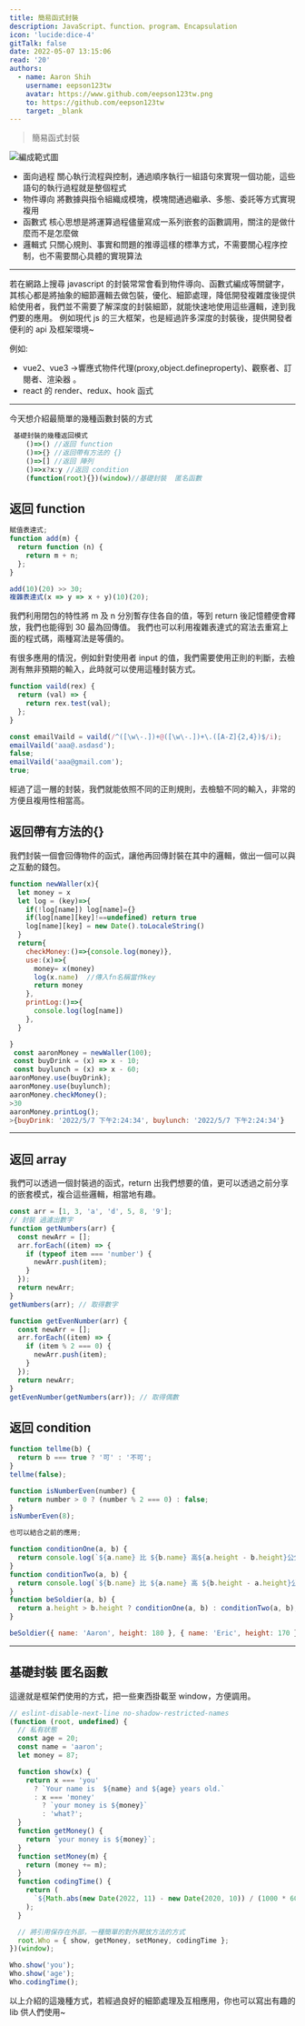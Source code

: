 ```yaml
---
title: 簡易函式封裝
description: JavaScript、function、program、Encapsulation
icon: 'lucide:dice-4'
gitTalk: false
date: 2022-05-07 13:15:06
read: '20'
authors:
  - name: Aaron Shih
    username: eepson123tw
    avatar: https://www.github.com/eepson123tw.png
    to: https://github.com/eepson123tw
    target: _blank
---
```


> 簡易函式封裝

![編成範式圖](/images/fn/fn1.webp)

- 面向過程 關心執行流程與控制，通過順序執行一組語句來實現一個功能，這些語句的執行過程就是整個程式
- 物件導向 將數據與指令組織成模塊，模塊間通過繼承、多態、委託等方式實現複用
- 函數式 核心思想是將運算過程儘量寫成一系列嵌套的函數調用，關注的是做什麼而不是怎麼做
- 邏輯式 只關心規則、事實和問題的推導這樣的標準方式，不需要關心程序控制，也不需要關心具體的實現算法

---

若在網路上搜尋 javascript 的封裝常常會看到物件導向、函數式編成等關鍵字，其核心都是將抽象的細節邏輯去做包裝，優化、細節處理，降低開發複雜度後提供給使用者，我們並不需要了解深度的封裝細節，就能快速地使用這些邏輯，達到我們要的應用。
例如現代 js 的三大框架，也是經過許多深度的封裝後，提供開發者便利的 api 及框架環境~

例如:

- vue2、vue3 ->響應式物件代理(proxy,object.defineproperty)、觀察者、訂閱者、渲染器 。
- react 的 render、redux、hook 函式

---

今天想介紹最簡單的幾種函數封裝的方式

```javascript
 基礎封裝的幾種返回模式
    ()=>() //返回 function
    ()=>{} //返回帶有方法的 {}
    ()=>[] //返回 陣列
    ()=>x?x:y //返回 condition
    (function(root){})(window)//基礎封裝  匿名函數
```

## 返回 function

```javascript
賦值表達式;
function add(m) {
  return function (n) {
    return m + n;
  };
}

add(10)(20) >> 30;
複雜表達式(x => y => x + y)(10)(20);
```

我們利用閉包的特性將 m 及 n 分別暫存住各自的值，等到 return 後記憶體便會釋放，我們也能得到 30 最為回傳值。
我們也可以利用複雜表達式的寫法去重寫上面的程式碼，兩種寫法是等價的。

有很多應用的情況，例如針對使用者 input 的值，我們需要使用正則的判斷，去檢測有無非預期的輸入，此時就可以使用這種封裝方式。

```javascript
function vaild(rex) {
  return (val) => {
    return rex.test(val);
  };
}

const emailVaild = vaild(/^([\w\-.])+@([\w\-.])+\.([A-Z]{2,4})$/i);
emailVaild('aaa@.asdasd');
false;
emailVaild('aaa@gmail.com');
true;
```

經過了這一層的封裝，我們就能依照不同的正則規則，去檢驗不同的輸入，非常的方便且複用性相當高。

## 返回帶有方法的{}

我們封裝一個會回傳物件的函式，讓他再回傳封裝在其中的邏輯，做出一個可以與之互動的錢包。

```javascript
function newWaller(x){
  let money = x
  let log = (key)=>{
    if(!log[name]) log[name]={}
    if(log[name][key]!==undefined) return true
    log[name][key] = new Date().toLocaleString()
  }
  return{
    checkMoney:()=>{console.log(money)},
    use:(x)=>{
      money= x(money)
      log(x.name)  //傳入fn名稱當作key
      return money
    },
    printLog:()=>{
      console.log(log[name])
    },
  }

}
 const aaronMoney = newWaller(100);
 const buyDrink = (x) => x - 10;
 const buylunch = (x) => x - 60;
aaronMoney.use(buyDrink);
aaronMoney.use(buylunch);
aaronMoney.checkMoney();
>30
aaronMoney.printLog();
>{buyDrink: '2022/5/7 下午2:24:34', buylunch: '2022/5/7 下午2:24:34'}
```

---

## 返回 array

我們可以透過一個封裝過的函式，return 出我們想要的值，更可以透過之前分享的嵌套模式，複合這些邏輯，相當地有趣。

```javascript
const arr = [1, 3, 'a', 'd', 5, 8, '9'];
// 封裝 過濾出數字
function getNumbers(arr) {
  const newArr = [];
  arr.forEach((item) => {
    if (typeof item === 'number') {
      newArr.push(item);
    }
  });
  return newArr;
}
getNumbers(arr); // 取得數字

function getEvenNumber(arr) {
  const newArr = [];
  arr.forEach((item) => {
    if (item % 2 === 0) {
      newArr.push(item);
    }
  });
  return newArr;
}
getEvenNumber(getNumbers(arr)); // 取得偶數
```

## 返回 condition

```javascript
function tellme(b) {
  return b === true ? '可' : '不可';
}
tellme(false);

function isNumberEven(number) {
  return number > 0 ? (number % 2 === 0) : false;
}
isNumberEven(8);

也可以結合之前的應用;

function conditionOne(a, b) {
  return console.log(`${a.name} 比 ${b.name} 高${a.height - b.height}公分，他當兵`);
}
function conditionTwo(a, b) {
  return console.log(`${b.name} 比 ${a.name} 高 ${b.height - a.height}公分，他當兵`);
}
function beSoldier(a, b) {
  return a.height > b.height ? conditionOne(a, b) : conditionTwo(a, b);
}

beSoldier({ name: 'Aaron', height: 180 }, { name: 'Eric', height: 170 }); // aaron 當兵去囉QQ
```

---

## 基礎封裝 匿名函數

這邊就是框架們使用的方式，把一些東西掛載至 window，方便調用。

```javascript
// eslint-disable-next-line no-shadow-restricted-names
(function (root, undefined) {
  // 私有狀態
  const age = 20;
  const name = 'aaron';
  let money = 87;

  function show(x) {
    return x === 'you'
      ? `Your name is  ${name} and ${age} years old.`
      : x === 'money'
        ? `your money is ${money}`
        : 'what?';
  }
  function getMoney() {
    return `your money is ${money}`;
  }
  function setMoney(m) {
    return (money += m);
  }
  function codingTime() {
    return (
      `${Math.abs(new Date(2022, 11) - new Date(2020, 10)) / (1000 * 60 * 60 * 24)}天`
    );
  }

  // 將引用保存在外部，一種簡單的對外開放方法的方式
  root.Who = { show, getMoney, setMoney, codingTime };
})(window);

Who.show('you');
Who.show('age');
Who.codingTime();
```

以上介紹的這幾種方式，若經過良好的細節處理及互相應用，你也可以寫出有趣的 lib 供人們使用~
